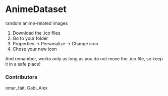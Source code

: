 # AnimeDataset
random anime-related images 

1) Download the .ico files
2) Go to your folder
3) Properties -> Personalize -> Change icon
4) Chose your new icon

And remamber, works only as long as you do not move the .ico file, so keep it in a safe place!


### Contributors

omar_fait, Gabi_Alex
